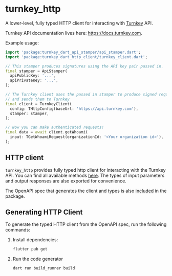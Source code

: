 # turnkey_http

A lower-level, fully typed HTTP client for interacting with [Turnkey](https://turnkey.com) API.

Turnkey API documentation lives here: https://docs.turnkey.com.

Example usage:

```dart
import 'package:turnkey_dart_api_stamper/api_stamper.dart';
import 'package:turnkey_dart_http_client/turnkey_client.dart';

// This stamper produces signatures using the API key pair passed in.
final stamper = ApiStamper(
  apiPublicKey: '...',
  apiPrivateKey: '...',
);

// The Turnkey client uses the passed in stamper to produce signed requests
// and sends them to Turnkey
final client = TurnkeyClient(
  config: THttpConfig(baseUrl: 'https://api.turnkey.com'),
  stamper: stamper,
);

// Now you can make authenticated requests!
final data = await client.getWhoami(
  input: TGetWhoamiRequest(organizationId: '<Your organization id>'),
);
```

## HTTP client

`turnkey_http` provides fully typed http client for interacting with the Turnkey API. You can find all available methods [here](/http/lib/__generated__/services/coordinator/v1/public_api.client.dart). The types of input parameters and output responses are also exported for convenience.

The OpenAPI spec that generates the client and types is also [included](/http/lib/swagger/public_api.swagger.json) in the package.



## Generating HTTP Client

To generate the typed HTTP client from the OpenAPI spec, run the following commands:

1. Install dependencies:
   ```bash
   flutter pub get
   ```

2. Run the code generator
   ```bash
   dart run build_runner build
   ```

